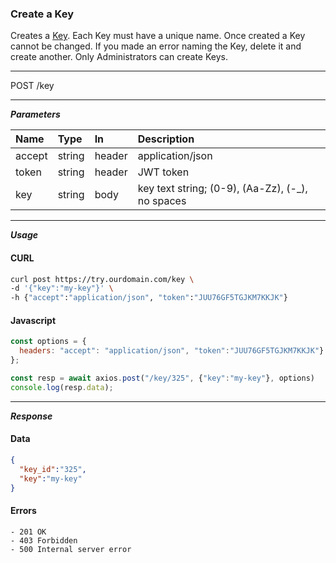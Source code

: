 ### Create a Key

Creates a [Key](../server/keys.md?id=Keys). Each Key must have a unique name. Once created a Key cannot be changed. If you made an error naming the Key, delete it and create another. Only Administrators can create Keys.

---

<span class="method post">POST</span> /key

---

***Parameters***

| Name        | Type    | In     | Description |
| :---        | :---    | :---   | :--- |
| accept      | string  | header | application/json |
| token       | string  | header | JWT token |
| key         | string  | body   | key text string; (0-9), (Aa-Zz), (-_), no spaces |

---

***Usage***
<!-- tabs:start -->

#### **CURL**

```bash
curl post https://try.ourdomain.com/key \
-d '{"key":"my-key"}' \
-h {"accept":"application/json", "token":"JUU76GF5TGJKM7KKJK"}
```

#### **Javascript**

```javascript
const options = {
  headers: "accept": "application/json", "token":"JUU76GF5TGJKM7KKJK"}
};

const resp = await axios.post("/key/325", {"key":"my-key"}, options)
console.log(resp.data);
  ```
<!-- tabs:end -->

---

***Response***
<!-- tabs:start -->
#### **Data**

```json
{
  "key_id":"325",
  "key":"my-key"
}
```

#### **Errors**

```text
- 201 OK
- 403 Forbidden
- 500 Internal server error
```

<!-- tabs:end -->